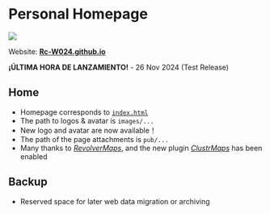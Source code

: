 # Personal Homepage
![](https://skillicons.dev/icons?i=html,js,css)

Website: [**Rc-W024.github.io**](https://Rc-W024.github.io)

**¡ÚLTIMA HORA DE LANZAMIENTO!** - 26 Nov 2024 (Test Release)

## Home
- Homepage corresponds to [`index.html`](https://github.com/Rc-W024/Rc-W024.github.io/blob/main/index.html)
- The path to logos & avatar is `images/...`
- New logo and avatar are now available！
- The path of the page attachments is `pub/...`
- Many thanks to [*RevolverMaps*](https://www.revolvermaps.com/), and the new plugin [*ClustrMaps*](https://clustrmaps.com/) has been enabled

## Backup
- Reserved space for later web data migration or archiving
